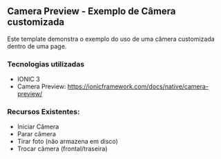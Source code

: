 ## Camera Preview - Exemplo de Câmera customizada

Este template demonstra o exemplo do uso de uma câmera customizada dentro de uma page.

### Tecnologias utilizadas

- IONIC 3
- Camera Preview: https://ionicframework.com/docs/native/camera-preview/

 ### Recursos Existentes:
 - Iniciar Câmera
 - Parar câmera
 - Tirar foto (não armazena em disco)
 - Trocar câmera (frontal/traseira)